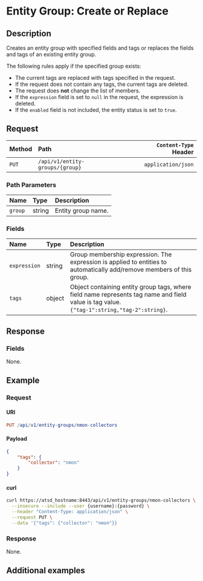 # Entity Group: Create or Replace

## Description

Creates an entity group with specified fields and tags or replaces the fields and tags of an existing entity group.

The following rules apply if the specified group exists:

* The current tags are replaced with tags specified in the request.
* If the request does not contain any tags, the current tags are deleted.
* The request does **not** change the list of members.
* If the `expression` field is set to `null` in the request, the expression is deleted.
* If the `enabled` field is not included, the entity status is set to `true`.

## Request

| Method | Path | `Content-Type` Header|
|:---|:---|---:|
| `PUT` | `/api/v1/entity-groups/{group}` | `application/json` |

### Path Parameters

|**Name**|**Type**|**Description**|
|:---|:---|:---|
| `group` |string|Entity group name.|

### Fields

| **Name** | **Type** | **Description** |
|:---|:---|:---|
| `expression` | string| Group membership expression. The expression is applied to entities to automatically add/remove members of this group.|
| `tags` | object| Object containing entity group tags, where field name represents tag name and field value is tag value.<br>`{"tag-1":string,"tag-2":string}`.  |

## Response

### Fields

None.

## Example

### Request

#### URI

```elm
PUT /api/v1/entity-groups/nmon-collectors
```

#### Payload

```json
{
    "tags": {
        "collector": "nmon"
    }
}
```

#### curl

```bash
curl https://atsd_hostname:8443/api/v1/entity-groups/nmon-collectors \
  --insecure --include --user {username}:{password} \
  --header "Content-Type: application/json" \
  --request PUT \
  --data '{"tags": {"collector": "nmon"}}
```

### Response

None.

## Additional examples
